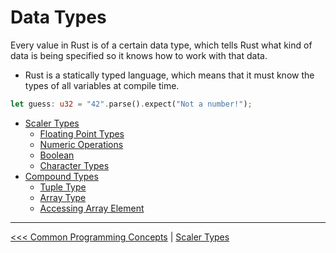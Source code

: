 # Data Types

Every value in Rust is of a certain data type, which tells Rust what kind of data is being specified so it knows how to work with that data.

- Rust is a statically typed language, which means that it must know the types of all variables at compile time.

```rust
let guess: u32 = "42".parse().expect("Not a number!");
```

- [Scaler Types](101-scalar-types/README.md)
  - [Floating Point Types](106.1-Floating-Point-Types.md)
  - [Numeric Operations](106.2-Numeric-Operations.md)
  - [Boolean](106.3-Boolean-Type.md)
  - [Character Types](106.4-Character-Types.md)
- [Compound Types](107-CompoundTypes.md)
  - [Tuple Type](107.1-Tuple-Type.md)
  - [Array Type](107.2-Array-Type.md)
  - [Accessing Array Element](107.3-Accessing-Array-Elements.md)


----------
[<<< Common Programming Concepts](../README.md) | [Scaler Types](101-scalar-types/README.md)